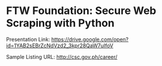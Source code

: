 # FTW Foundation: Secure Web Scraping with Python

Presentation Link: https://drive.google.com/open?id=1YAB2sEBrZcNdVzd2_3kpr28QaW7uIfoV

Sample Listing URL: http://csc.gov.ph/career/